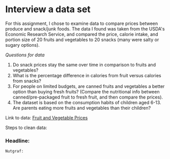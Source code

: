 # Interview a data set

For this assignment, I chose to examine data to compare prices between produce and snack/junk foods. The data I found was taken from the USDA's Economic Research Service, and compared the price, calorie intake, and portion size of 20 fruits and vegetables to 20 snacks (many were salty or sugary options). 

*Questions for data*

1. Do snack prices stay the same over time in comparison to fruits and vegetables? 
2. What is the percentage difference in calories from fruit versus calories from snacks? 
3. For people on limited budgets, are canned fruits and vegetables a better option than buying fresh fruits? (Compare the nutritional info between canned/pre-packaged fruit to fresh fruit, and then compare the prices). 
4. The dataset is based on the consumption habits of children aged 6-13. Are parents eating more fruits and vegetables than their children? 

Link to data: [Fruit and Vegetable Prices](https://www.ers.usda.gov/data-products/fruit-and-vegetable-prices.aspx) 

Steps to clean data: 

### Headline: 
    Nutgraf: 
